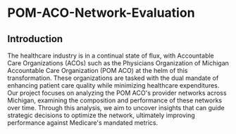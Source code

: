 # POM-ACO-Network-Evaluation
## Introduction
The healthcare industry is in a continual state of flux, with Accountable Care Organizations (ACOs) such as the Physicians Organization of Michigan Accountable Care Organization (POM ACO) at the helm of this transformation. These organizations are tasked with the dual mandate of enhancing patient care quality while minimizing healthcare expenditures. Our project focuses on analyzing the POM ACO's provider networks across Michigan, examining the composition and performance of these networks over time. Through this analysis, we aim to uncover insights that can guide strategic decisions to optimize the network, ultimately improving performance against Medicare's mandated metrics.

